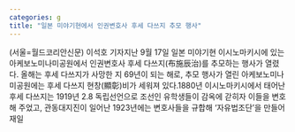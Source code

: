 ```yaml
---
categories: g
title: "일본 미야기현에서 인권변호사 후세 다쓰지 추모 행사"
---
```

(서울=월드코리안신문) 이석호 기자지난 9월 17일 일본 미야기현 이시노마키시에 있는 아케보노미나미공원에서 인권변호사 후세 다쓰지(布施辰治)를 추모하는 행사가 열렸다. 올해는 후세 다쓰지가 사망한 지 69년이 되는 해로, 추모 행사가 열린 아케보노미나미공원에는 후세 다쓰지 현창(顯彰)비가 세워져 있다.1880년 이시노마키시에서 태어난 후세 다쓰지는 1919년 2.8 독립선언으로 조선인 유학생들이 감옥에 갇히자 이들을 변호해 주었고, 관동대지진이 일어난 1923년에는 변호사들을 규합해 &lsquo;자유법조단&rsquo;을 만들어 재일